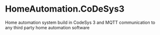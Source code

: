 # HomeAutomation.CoDeSys3
Home automation system build in CodeSys 3 and MQTT communication to any third party home automation software
